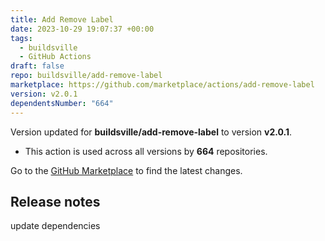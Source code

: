 ```yaml
---
title: Add Remove Label
date: 2023-10-29 19:07:37 +00:00
tags:
  - buildsville
  - GitHub Actions
draft: false
repo: buildsville/add-remove-label
marketplace: https://github.com/marketplace/actions/add-remove-label
version: v2.0.1
dependentsNumber: "664"
---
```



Version updated for **buildsville/add-remove-label** to version **v2.0.1**.
- This action is used across all versions by **664** repositories.

Go to the [GitHub Marketplace](https://github.com/marketplace/actions/add-remove-label) to find the latest changes.

## Release notes

update dependencies
